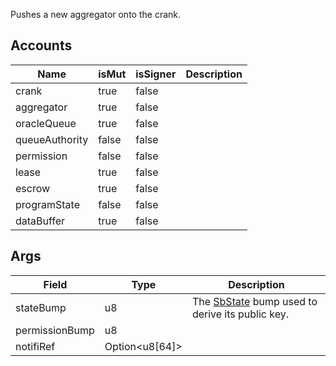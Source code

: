 Pushes a new aggregator onto the crank.

## Accounts

| Name           | isMut | isSigner | Description |
| -------------- | ----- | -------- | ----------- |
| crank          | true  | false    |             |
| aggregator     | true  | false    |             |
| oracleQueue    | true  | false    |             |
| queueAuthority | false | false    |             |
| permission     | false | false    |             |
| lease          | true  | false    |             |
| escrow         | true  | false    |             |
| programState   | false | false    |             |
| dataBuffer     | true  | false    |             |

## Args

| Field          | Type                 | Description                                                                     |
| -------------- | -------------------- | ------------------------------------------------------------------------------- |
| stateBump      | u8                   | The [SbState](/solana/idl/accounts/SbState) bump used to derive its public key. |
| permissionBump | u8                   |                                                                                 |
| notifiRef      | Option&lt;u8[64]&gt; |                                                                                 |
